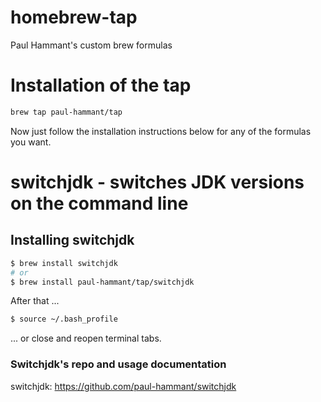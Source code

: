 # homebrew-tap

Paul Hammant's custom brew formulas

# Installation of the tap

```bash
brew tap paul-hammant/tap
```
Now just follow the installation instructions below for any of the formulas you want.

# switchjdk - switches JDK versions on the command line

## Installing switchjdk

```bash
$ brew install switchjdk
# or
$ brew install paul-hammant/tap/switchjdk
```

After that ...

```bash
$ source ~/.bash_profile
```

... or close and reopen terminal tabs.


### Switchjdk's repo and usage documentation

switchjdk: https://github.com/paul-hammant/switchjdk
